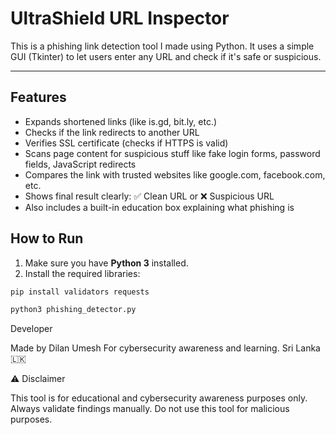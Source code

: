 # UltraShield URL Inspector

This is a phishing link detection tool I made using Python. It uses a simple GUI (Tkinter) to let users enter any URL and check if it's safe or suspicious.

---

## Features

- Expands shortened links (like is.gd, bit.ly, etc.)
- Checks if the link redirects to another URL
- Verifies SSL certificate (checks if HTTPS is valid)
- Scans page content for suspicious stuff like fake login forms, password fields, JavaScript redirects
- Compares the link with trusted websites like google.com, facebook.com, etc.
- Shows final result clearly: ✅ Clean URL or ❌ Suspicious URL
- Also includes a built-in education box explaining what phishing is


## How to Run



1. Make sure you have **Python 3** installed.
2. Install the required libraries:


```bash
pip install validators requests
```
```bash
python3 phishing_detector.py
```

Developer

Made by Dilan Umesh
For cybersecurity awareness and learning.
Sri Lanka 🇱🇰



⚠️ Disclaimer

This tool is for educational and cybersecurity awareness purposes only. Always validate findings manually. Do not use this tool for malicious purposes.
